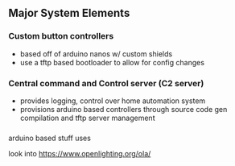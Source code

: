 ## Major System Elements

### Custom button controllers

-   based off of arduino nanos w/ custom shields
-   use a tftp based bootloader to allow for config changes



### Central command and Control server (C2 server)
-   provides logging, control over home automation system
-   provisions arduino based controllers through source code gen
    compilation and tftp server management
    
  
### 


arduino based stuff uses 

look into <https://www.openlighting.org/ola/>
